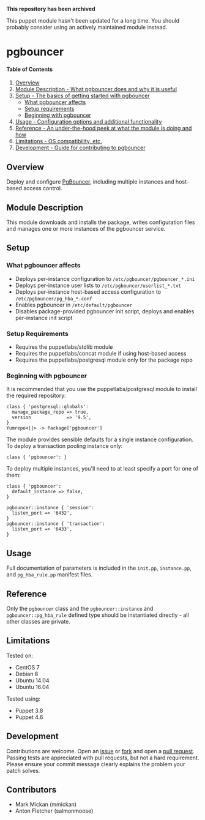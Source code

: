 **This repository has been archived**

This puppet module hasn't been updated for a long time.  You should probably consider using an actively maintained module instead.

# pgbouncer

#### Table of Contents

1. [Overview](#overview)
2. [Module Description - What pgbouncer does and why it is useful](#module-description)
3. [Setup - The basics of getting started with pgbouncer](#setup)
    * [What pgbouncer affects](#what-pgbouncer-affects)
    * [Setup requirements](#setup-requirements)
    * [Beginning with pgbouncer](#beginning-with-pgbouncer)
4. [Usage - Configuration options and additional functionality](#usage)
5. [Reference - An under-the-hood peek at what the module is doing and how](#reference)
5. [Limitations - OS compatibility, etc.](#limitations)
6. [Development - Guide for contributing to pgbouncer](#development)

## Overview

Deploy and configure [PgBouncer](http://pgbouncer.github.io), including
multiple instances and host-based access control.

## Module Description

This module downloads and installs the package, writes configuration files
and manages one or more instances of the pgbouncer service.

## Setup

### What pgbouncer affects

* Deploys per-instance configuration to `/etc/pgbouncer/pgbouncer_*.ini`
* Deploys per-instance user lists to `/etc/pgbouncer/userlist_*.txt`
* Deploys per-instance host-based access configuration to
    `/etc/pgbouncer/pg_hba_*.conf`
* Enables pgbouncer in `/etc/default/pgbouncer`
* Disables package-provided pgbouncer init script, deploys and enables
    per-instance init script

### Setup Requirements

* Requires the puppetlabs/stdlib module
* Requires the puppetlabs/concat module if using host-based access
* Requires the puppetlabs/postgresql module only for the package repo

### Beginning with pgbouncer

It is recommended that you use the puppetlabs/postgresql module to install
the required repository:

```puppet
class { 'postgresql::globals':
  manage_package_repo => true,
  version             => '9.5',
}
Yumrepo<||> -> Package['pgbouncer']
```

The module provides sensible defaults for a single instance configuration.
To deploy a transaction pooling instance only:

```puppet
class { 'pgbouncer': }
```

To deploy multiple instances, you'll need to at least specify a port for one
of them:

```puppet
class { 'pgbouncer':
  default_instance => false,
}

pgbouncer::instance { 'session':
  listen_port => '6432',
}
pgbouncer::instance { 'transaction':
  listen_port => '6433',
}
```

## Usage

Full documentation of parameters is included in the `init.pp`,
`instance.pp`, and `pg_hba_rule.pp` manifest files.

## Reference

Only the `pgbouncer` class and the `pgbouncer::instance` and
`pgbouncer::pg_hba_rule` defined type should be instantiated directly - all
other classes are private.

## Limitations

Tested on:

* CentOS 7
* Debian 8
* Ubuntu 14.04
* Ubuntu 16.04

Tested using:

* Puppet 3.8
* Puppet 4.6

## Development

Contributions are welcome.  Open an
[issue](https://github.com/mmickan/puppet-pgbouncer/issues) or
[fork](https://github.com/mmickan/puppet-pgbouncer/fork) and open a [pull
request](https://github.com/mmickan/puppet-pgbouncer/pulls).  Passing tests
are appreciated with pull requests, but not a hard requirement.  Please
ensure your commit message clearly explains the problem your patch solves.

## Contributors

* Mark Mickan (mmickan)
* Anton Fletcher (salmonmoose)
